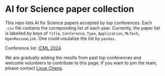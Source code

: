 # AI for Science paper collection

This repo lists AI for Science papers accepted by top conferences. Each `.csv` file contains the correponding list of each year. Currently, the paper list is labelled by keys of `Title`, `Conference`, `Type`, `Application`, `MLTech`, `OpenReviewLink`. One could visulalize the list by `pandas`.

Conference list: [ICML 2024](icml_2024.csv)

We are gradually adding the results from past top conferences and welcome volunteers to contribute to this page. If you want to join the team, please contact <a href="mailto:sherrylixuecheng@google.com">Lixue Cheng</a>.

